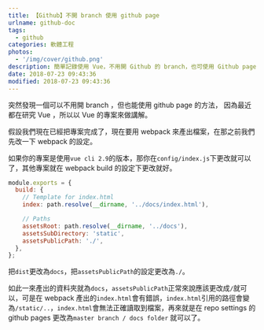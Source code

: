 ```yaml
---
title: 【Github】不開 branch 使用 github page
urlname: github-doc
tags:
  - github
categories: 軟體工程
photos:
  - '/img/cover/github.png'
description: 簡單記錄使用 Vue，不用開 Github 的 branch，也可使用 Github page 的方法。
date: 2018-07-23 09:43:36
modified: 2018-07-23 09:43:36
---
```


突然發現一個可以不用開 branch ，但也能使用 github page 的方法，
因為最近都在研究 Vue ，所以以 Vue 的專案來做講解。

<!--more-->

假設我們現在已經把專案完成了，現在要用 webpack 來產出檔案，在那之前我們先改一下 webpack 的設定。

如果你的專案是使用`vue cli 2.9`的版本，那你在`config/index.js`下更改就可以了，其他專案就在 webpack build 的設定下更改就好。

```js
module.exports = {
  build: {
    // Template for index.html
    index: path.resolve(__dirname, '../docs/index.html'),

    // Paths
    assetsRoot: path.resolve(__dirname, '../docs'),
    assetsSubDirectory: 'static',
    assetsPublicPath: './',
  },
};
```

把`dist`更改為`docs`，把`assetsPublicPath`的設定更改為`./`。

如此一來產出的資料夾就為`docs`，`assetsPublicPath`正常來說應該更改成`/`就可以，可是在 webpack 產出的`index.html`會有錯誤，`index.html`引用的路徑會變為`/static/..`，`index.html`會無法正確讀取到檔案，再來就是在 repo settings 的 github pages 更改為`master branch / docs folder` 就可以了。
